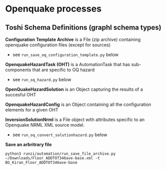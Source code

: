 # Openquake processes

## Toshi Schema Definitions (graphl schema types)

 **Configuration Template Archive** is a File  (zip archive) containing openquake configuration files (except for sources)

   -  see `run_save_oq_configuration_template.py` below

 **OpenquakeHazardTask (OHT)** is a AutomationTask that has sub-components that are specific to OQ hazard

   -  see `run_oq_hazard.py` below

 **OpenQuakeHazardSolution** is an Object capturing the results of a succesful OHT

 **OpenquakeHazardConfig** is an Object containing all the configuration elements for a given OHT

 **InversionSolutionNrml** is a File object with attributes specific to an  Openquake NRML XML source model.

   -  see `run_oq_convert_solutionhazard.py` below


**Save an arbritrary file**

```
python3 runzi/automation/run_save_file_archive.py ~/Downloads/Floor_ADDTOT346ave-base.xml -t BG_Kiran_Floor_ADDTOT346ave-base
```



